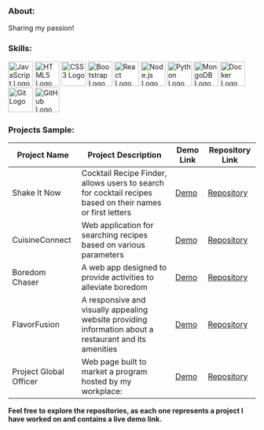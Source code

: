 ### About:
Sharing my passion!
### Skills:
<div>
  <img src="https://upload.wikimedia.org/wikipedia/commons/thumb/6/6a/JavaScript-logo.png/200px-JavaScript-logo.png" alt="JavaScript Logo" width="50" height="50" />
  <img src="https://upload.wikimedia.org/wikipedia/commons/thumb/6/61/HTML5_logo_and_wordmark.svg/800px-HTML5_logo_and_wordmark.svg.png" alt="HTML5 Logo" width="50" height="50" />
  <img src="https://upload.wikimedia.org/wikipedia/commons/d/d5/CSS3_logo_and_wordmark.svg" alt="CSS3 Logo" width="50" height="50" />
  <img src="https://upload.wikimedia.org/wikipedia/commons/thumb/b/b2/Bootstrap_logo.svg/1200px-Bootstrap_logo.svg.png" alt="Bootstrap Logo" width="50" height="50" />
  <img src="https://upload.wikimedia.org/wikipedia/commons/thumb/a/a7/React-icon.svg/1200px-React-icon.svg.png" alt="React Logo" width="50" height="50" />
    <img src="https://upload.wikimedia.org/wikipedia/commons/thumb/d/d9/Node.js_logo.svg/1200px-Node.js_logo.svg.png" alt="Node.js Logo" width="50" height="50" />
  <img src="https://cdn-images-1.medium.com/max/871/1*d2zLEjERsrs1Rzk_95QU9A.png" alt="Python Logo" width="50" height="50" />
  <img src="https://upload.wikimedia.org/wikipedia/commons/thumb/9/93/MongoDB_Logo.svg/2560px-MongoDB_Logo.svg.png" alt="MongoDB Logo" width="50" height="50" />
  <img src="https://miro.medium.com/v2/resize:fit:1050/1*acfAKaDI7uv5GyFnJmiPhA.png" alt="Docker Logo" width="50" height="50" />
  <img src="https://upload.wikimedia.org/wikipedia/commons/thumb/3/3f/Git_icon.svg/2000px-Git_icon.svg.png" alt="Git Logo" width="50" height="50" />
  <img src="https://upload.wikimedia.org/wikipedia/commons/thumb/9/91/Octicons-mark-github.svg/2000px-Octicons-mark-github.svg.png" alt="GitHub Logo" width="50" height="50" />
</div>

### **Projects Sample:**

| Project Name         | Project Description                                                                                                         | Demo Link                                                      | Repository Link                                               |
|----------------------|-----------------------------------------------------------------------------------------------------------------------------|---------------------------------------------------------------|---------------------------------------------------------------|
| Shake It Now         | Cocktail Recipe Finder, allows users to search for cocktail recipes based on their names or first letters             | [Demo](https://shakeitnow-9a83bc5ee7b3.herokuapp.com)         | [Repository](https://github.com/moayyadsaleh/shake-it-now)   |
| CuisineConnect       | Web application for searching recipes based on various parameters                                                          | [Demo](https://guarded-beyond-18137-3e79800ee5ec.herokuapp.com) | [Repository](https://github.com/moayyadsaleh/cuisine-connect) |
| Boredom Chaser       | A web app designed to provide activities to alleviate boredom                                                       | [Demo](https://rocky-fjord-05045-0c5be76abaaa.herokuapp.com) | [Repository](https://github.com/moayyadsaleh/boredom-chaser) |
| FlavorFusion         | A responsive and visually appealing website providing information about a restaurant and its amenities                  | [Demo](https://moayyadsaleh.github.io/restaurant-website-template/) | [Repository](https://github.com/moayyadsaleh/restaurant-website-template) |
| Project Global Officer | Web page built to market a program hosted by my workplace: | [Demo](https://moayyadsaleh.github.io/project-go-umt/)         | [Repository](https://github.com/moayyadsaleh/project-go-umt.git) |




**Feel free to explore the repositories, as each one represents a project I have worked on and contains a live demo link.**
